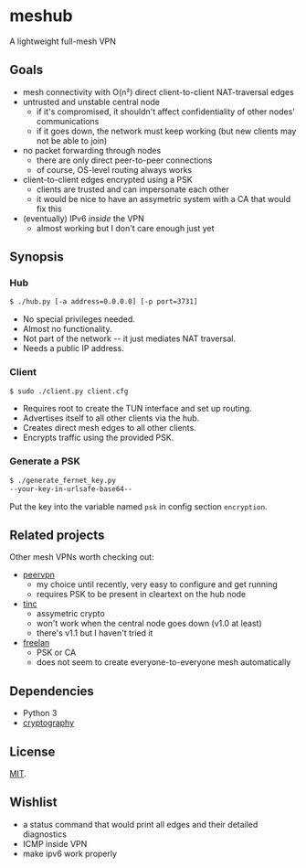 # meshub

A lightweight full-mesh VPN

## Goals

* mesh connectivity with O(n²) direct client-to-client NAT-traversal edges
* untrusted and unstable central node
	* if it's compromised, it shouldn't affect confidentiality of other nodes' communications
	* if it goes down, the network must keep working (but new clients may not be able to join)
* no packet forwarding through nodes
	* there are only direct peer-to-peer connections
	* of course, OS-level routing always works
* client-to-client edges encrypted using a PSK
	* clients are trusted and can impersonate each other
    * it would be nice to have an assymetric system with a CA that would fix this
* (eventually) IPv6 *inside* the VPN
    * almost working but I don't care enough just yet

## Synopsis

### Hub

```bash
$ ./hub.py [-a address=0.0.0.0] [-p port=3731]
```

* No special privileges needed.
* Almost no functionality.
* Not part of the network -- it just mediates NAT traversal.
* Needs a public IP address.

### Client

```bash
$ sudo ./client.py client.cfg
```

* Requires root to create the TUN interface and set up routing.
* Advertises itself to all other clients via the hub.
* Creates direct mesh edges to all other clients.
* Encrypts traffic using the provided PSK.

### Generate a PSK

```bash
$ ./generate_fernet_key.py
--your-key-in-urlsafe-base64--
```

Put the key into the variable named `psk` in config section `encryption`.

## Related projects

Other mesh VPNs worth checking out:
* [peervpn](https://peervpn.net/)
	* my choice until recently, very easy to configure and get running
	* requires PSK to be present in cleartext on the hub node
* [tinc](https://tinc-vpn.org/)
	* assymetric crypto
	* won't work when the central node goes down (v1.0 at least)
	* there's v1.1 but I haven't tried it
* [freelan](https://freelan.org/)
	* PSK or CA
	* does not seem to create everyone-to-everyone mesh automatically

## Dependencies

* Python 3
* [cryptography](https://pypi.python.org/pypi/cryptography)

## License

[MIT](https://github.com/ziman/meshub/blob/master/LICENSE).

## Wishlist

* a status command that would print all edges and their detailed diagnostics
* ICMP inside VPN
* make ipv6 work properly

